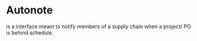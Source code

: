 # Autonote
is a interface meant to notify members of a supply chain when a project/ PO is behind schedule.
